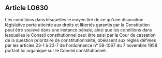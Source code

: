 Article LO630
----
Les conditions dans lesquelles le moyen tiré de ce qu'une disposition
législative porte atteinte aux droits et libertés garantis par la Constitution
peut être soulevé dans une instance pénale, ainsi que les conditions dans
lesquelles le Conseil constitutionnel peut être saisi par la Cour de cassation
de la question prioritaire de constitutionnalité, obéissent aux règles définies
par les articles 23-1 à 23-7 de l'ordonnance n° 58-1067 du 7 novembre 1958
portant loi organique sur le Conseil constitutionnel.
